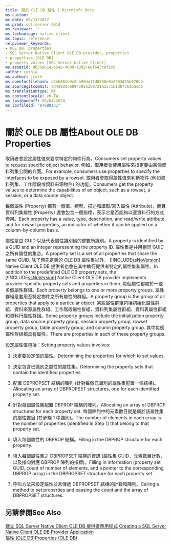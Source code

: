 ```yaml
---
title: 關於 OLE DB 屬性 | Microsoft Docs
ms.custom: ''
ms.date: 06/13/2017
ms.prod: sql-server-2014
ms.reviewer: ''
ms.technology: native-client
ms.topic: reference
helpviewer_keywords:
- OLE DB, properties
- SQL Server Native Client OLE DB provider, properties
- properties [OLE DB]
- property values [SQL Server Native Client]
ms.assetid: 0b36a61e-b542-400d-a3d2-e6f643caf2c6
author: rothja
ms.author: jroth
ms.openlocfilehash: d4eb80ab9c0ab90da11d8580e9a2983455b676bb
ms.sourcegitcommit: ad4d92dce894592a259721a1571b1d8736abacdb
ms.translationtype: MT
ms.contentlocale: zh-TW
ms.lasthandoff: 08/04/2020
ms.locfileid: "87698131"
---
```

# <a name="about-ole-db-properties"></a><span data-ttu-id="e19f4-102">關於 OLE DB 屬性</span><span class="sxs-lookup"><span data-stu-id="e19f4-102">About OLE DB Properties</span></span>
  <span data-ttu-id="e19f4-103">取用者會設定屬性值來要求特定的物件行為。</span><span class="sxs-lookup"><span data-stu-id="e19f4-103">Consumers set property values to request specific object behavior.</span></span> <span data-ttu-id="e19f4-104">例如，取用者會使用屬性來指定要由某個資料列集公開的介面。</span><span class="sxs-lookup"><span data-stu-id="e19f4-104">For example, consumers use properties to specify the interfaces to be exposed by a rowset.</span></span> <span data-ttu-id="e19f4-105">取用者會取得屬性值來判斷物件 (例如資料列集、工作階段或資料來源物件) 的功能。</span><span class="sxs-lookup"><span data-stu-id="e19f4-105">Consumers get the property values to determine the capabilities of an object, such as a rowset, a session, or a data source object.</span></span>  
  
 <span data-ttu-id="e19f4-106">每個屬性 (Property) 都有一個值、類型、描述和讀取/寫入屬性 (Attribute)，而且資料列集屬性 (Property) 還會包含一個指標，表示它是否能夠以逐資料行的方式套用。</span><span class="sxs-lookup"><span data-stu-id="e19f4-106">Each property has a value, type, description, and read/write attribute, and for rowset properties, an indicator of whether it can be applied on a column-by-column basis.</span></span>  
  
 <span data-ttu-id="e19f4-107">屬性是由 GUID 以及代表屬性識別碼的整數所識別。</span><span class="sxs-lookup"><span data-stu-id="e19f4-107">A property is identified by a GUID and an integer representing the property ID.</span></span> <span data-ttu-id="e19f4-108">屬性集是共用相同 GUID 之所有屬性的集合。</span><span class="sxs-lookup"><span data-stu-id="e19f4-108">A property set is a set of all properties that share the same GUID.</span></span> <span data-ttu-id="e19f4-109">除了預先定義的 OLE DB 屬性集以外， [!INCLUDE[ssNoVersion](../../includes/ssnoversion-md.md)] Native Client OLE DB 提供者也會在其中執行提供者特定的屬性集和屬性。</span><span class="sxs-lookup"><span data-stu-id="e19f4-109">In addition to the predefined OLE DB property sets, the [!INCLUDE[ssNoVersion](../../includes/ssnoversion-md.md)] Native Client OLE DB provider implements provider-specific property sets and properties in them.</span></span> <span data-ttu-id="e19f4-110">每個屬性都屬於一或多個屬性群組。</span><span class="sxs-lookup"><span data-stu-id="e19f4-110">Each property belongs to one or more property groups.</span></span> <span data-ttu-id="e19f4-111">屬性群組是套用至特定物件之所有屬性的群組。</span><span class="sxs-lookup"><span data-stu-id="e19f4-111">A property group is the group of all properties that apply to a particular object.</span></span> <span data-ttu-id="e19f4-112">某些屬性群組包括初始化屬性群組、資料來源屬性群組、工作階段屬性群組、資料列集屬性群組、資料表屬性群組和資料行屬性群組。</span><span class="sxs-lookup"><span data-stu-id="e19f4-112">Some property groups include the initialization property group, data source property group, session property group, rowset property group, table property group, and column property group.</span></span> <span data-ttu-id="e19f4-113">其中每個屬性群組都具有屬性。</span><span class="sxs-lookup"><span data-stu-id="e19f4-113">There are properties in each of these property groups.</span></span>  
  
 <span data-ttu-id="e19f4-114">設定屬性值包括：</span><span class="sxs-lookup"><span data-stu-id="e19f4-114">Setting property values involves:</span></span>  
  
1.  <span data-ttu-id="e19f4-115">決定要設定值的屬性。</span><span class="sxs-lookup"><span data-stu-id="e19f4-115">Determining the properties for which to set values.</span></span>  
  
2.  <span data-ttu-id="e19f4-116">決定包含已識別之屬性的屬性集。</span><span class="sxs-lookup"><span data-stu-id="e19f4-116">Determining the property sets that contain the identified properties.</span></span>  
  
3.  <span data-ttu-id="e19f4-117">配置 DBPROPSET 結構的陣列 (針對每個已識別的屬性集配置一個結構)。</span><span class="sxs-lookup"><span data-stu-id="e19f4-117">Allocating an array of DBPROPSET structures, one for each identified property set.</span></span>  
  
4.  <span data-ttu-id="e19f4-118">針對每個屬性集配置 DBPROP 結構的陣列。</span><span class="sxs-lookup"><span data-stu-id="e19f4-118">Allocating an array of DBPROP structures for each property set.</span></span> <span data-ttu-id="e19f4-119">每個陣列中的元素數目就是屬於該屬性集的屬性數目 (在步驟 1 中識別)。</span><span class="sxs-lookup"><span data-stu-id="e19f4-119">The number of elements in each array is the number of properties (identified in Step 1) that belong to that property set.</span></span>  
  
5.  <span data-ttu-id="e19f4-120">填入每個屬性的 DBPROP 結構。</span><span class="sxs-lookup"><span data-stu-id="e19f4-120">Filling in the DBPROP structure for each property.</span></span>  
  
6.  <span data-ttu-id="e19f4-121">填入每個屬性集之 DBPROPSET 結構的資訊 (屬性集 GUID、元素數目計數，以及指向對應 DBPROP 陣列的指標)。</span><span class="sxs-lookup"><span data-stu-id="e19f4-121">Filling in information (property set GUID, count of number of elements, and a pointer to the corresponding DBPROP array) in the DBPROPSET structure for each property set.</span></span>  
  
7.  <span data-ttu-id="e19f4-122">呼叫方法來設定屬性並且傳遞 DBPROPSET 結構的計數和陣列。</span><span class="sxs-lookup"><span data-stu-id="e19f4-122">Calling a method to set properties and passing the count and the array of DBPROPSET structures.</span></span>  
  
## <a name="see-also"></a><span data-ttu-id="e19f4-123">另請參閱</span><span class="sxs-lookup"><span data-stu-id="e19f4-123">See Also</span></span>  
 <span data-ttu-id="e19f4-124">[建立 SQL Server Native Client OLE DB 提供者應用程式](creating-a-sql-server-native-client-ole-db-provider-application.md) </span><span class="sxs-lookup"><span data-stu-id="e19f4-124">[Creating a SQL Server Native Client OLE DB Provider Application](creating-a-sql-server-native-client-ole-db-provider-application.md) </span></span>  
 [<span data-ttu-id="e19f4-125">屬性 (OLE DB)</span><span class="sxs-lookup"><span data-stu-id="e19f4-125">Properties (OLE DB)</span></span>](https://go.microsoft.com/fwlink/?LinkId=112207)  
  
  
